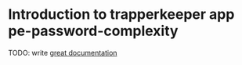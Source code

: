 # Introduction to trapperkeeper app pe-password-complexity

TODO: write [great documentation](http://jacobian.org/writing/great-documentation/what-to-write/)
